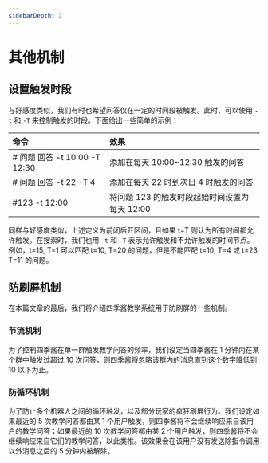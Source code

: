 ```yaml
---
sidebarDepth: 2
---
```


# 其他机制

## 设置触发时段 <Badge text="v2.3.3"/>

与好感度类似，我们有时也希望问答仅在一定的时间段被触发。此时，可以使用 `-t` 和 `-T` 来控制触发的时段。下面给出一些简单的示例：

| 命令 | 效果 |
| :--- | :--- |
| # 问题 回答 -t 10:00 -T 12:30 | 添加在每天 10:00~12:30 触发的问答 |
| # 问题 回答 -t 22 -T 4 | 添加在每天 22 时到次日 4 时触发的问答 |
| #123 -t 12:00 | 将问题 123 的触发时段起始时间设置为每天 12:00 |

同样与好感度类似，上述定义为前闭后开区间，且如果 t=T 则认为所有时间都允许触发。在搜索时，我们也用 `-t` 和 `-T` 表示允许触发和不允许触发的时间节点。例如，t=15, T=1 可以匹配 t=10, T=20 的问题，但是不能匹配 t=10, T=4 或 t=23, T=11 的问题。

## 防刷屏机制

在本篇文章的最后，我们将介绍四季酱教学系统用于防刷屏的一些机制。

### 节流机制 <Badge text="v2.0.0"/>

为了控制四季酱在单一群触发教学问答的频率，我们设定当四季酱在 1 分钟内在某个群中触发过超过 10 次问答，则四季酱将忽略该群内的消息直到这个数字降低到 10 以下为止。

### 防循环机制 <Badge text="v1.x"/>

为了防止多个机器人之间的循环触发，以及部分玩家的疯狂刷屏行为。我们设定如果最近的 5 次教学问答都由某 1 个用户触发，则四季酱将不会继续响应来自该用户的教学问答；如果最近的 10 次教学问答都由某 2 个用户触发，则四季酱将不会继续响应来自它们的教学问答，以此类推。该效果会在该用户没有发送除指令调用以外消息之后的 5 分钟内被解除。

